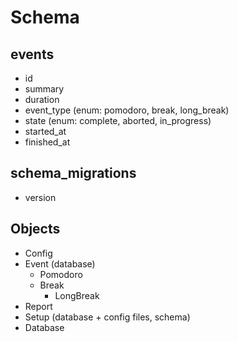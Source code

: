 # Schema

## events

- id
- summary
- duration
- event_type (enum: pomodoro, break, long_break)
- state (enum: complete, aborted, in_progress)
- started_at
- finished_at

## schema_migrations

- version

## Objects

- Config
- Event (database)
    - Pomodoro
    - Break
        - LongBreak
- Report
- Setup (database + config files, schema)
- Database
